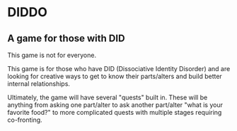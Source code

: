 # DIDDO
## A game for those with DID

This game is not for everyone.

This game is for those who have DID (Dissociative Identity Disorder) and are looking for creative ways to get to know their parts/alters and build better internal relationships. 

Ultimately, the game will have several "quests" built in. These will be anything from asking one part/alter to ask another part/alter "what is your favorite food?" to more complicated quests with multiple stages requiring co-fronting.
